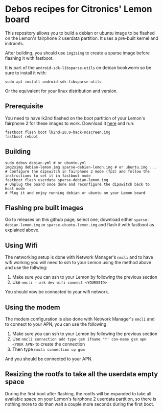 # Debos recipes for Citronics' Lemon board

This repository allows you to build a debian or ubuntu image to be flashed on the Lemon's fairphone 2 userdata partition.
It uses a pre-built kernel and initramfs.

After building, you should use `img2simg` to create a sparse image before flashing it with fastboot.

It is part of the `android-sdk-libsparse-utils` on debian bookworm so be sure to install it with:
```
sudo apt install android-sdk-libsparse-utils
```

Or the equivalent for your linux distribution and version.

## Prerequisite

You need to have lk2nd flashed on the boot partition of your Lemon's fairphone 2 for these images to work. Download it [here](https://github.com/Citronics/lk2nd-noscreen/releases/download/20.0-noscreen/lk2nd-20.0-hack-noscreen.img) and run:
```
fastboot flash boot lk2nd-20.0-hack-noscreen.img
fastboot reboot
```

## Building

```
sudo debos debian.yml # or ubuntu.yml
img2simg debian-lemon.img sparse-debian-lemon.img # or ubuntu.img ...
# Configure the dipswitch in fairphone 2 mode (fp2) and follow the instructions to set it in fastboot mode
fastboot flash userdata sparse-debian-lemon.img
# Unplug the board once done and reconfigure the dipswitch back to host mode
# Plug it and enjoy running debian or ubuntu on your Lemon board
```

## Flashing pre built images

Go to releases on this github page, select one, download either `sparse-debian-lemon.img` or `sparse-ubuntu-lemon.img` and flash it with fastboot as explained above.

## Using Wifi

The networking setup is done with Network Manager's `nmcli` and to have wifi working you will need to ssh to your Lemon using the method above and use the follwing:

1. Make sure you can ssh to your Lemon by following the previous section
2. Use `nmcli --ask dev wifi connect <YOURSSID>`

You should now be connected to your wifi network.

## Using the modem

The modem configuration is also done with Network Manager's `nmcli` and to connect to your APN, you can use the following:

1. Make sure you can ssh to your Lemon by following the previous section
2. Use `nmcli connection add type gsm ifname '*' con-name gsm apn <YOUR APN>` to create the connection
3. Then type `nmcli connection up gsm`

And you should be connected to your APN.

## Resizing the rootfs to take all the userdata empty space

During the first boot after flashing, the rootfs will be expanded to take all available space on your Lemon's fairphone 2 userdata partition, so there is nothing more to do than wait a couple more seconds during the first boot.
